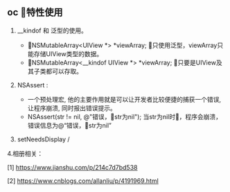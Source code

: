 ## oc 特性使用
1. __kindof 和 泛型的使用。
    - NSMutableArray<UIView *> *viewArray; 只使用泛型，viewArray只能存储UIView类型的数据。 
    - NSMutableArray<__kindof UIView *> *viewArray; 只要是UIView及其子类都可以存取。
2. NSAssert :
   - 一个预处理宏, 他的主要作用就是可以让开发者比较便捷的捕获一个错误, 让程序崩溃, 同时报出错误提示。
   - NSAssert(str != nil, @"错误，str为nil"); 当str为nil时，程序会崩溃，错误信息为@“错误，str为nil”

3. setNeedsDisplay /


4.相册相关：

[1] https://www.jianshu.com/p/214c7d7bd538

[2] https://www.cnblogs.com/allanliu/p/4191969.html
